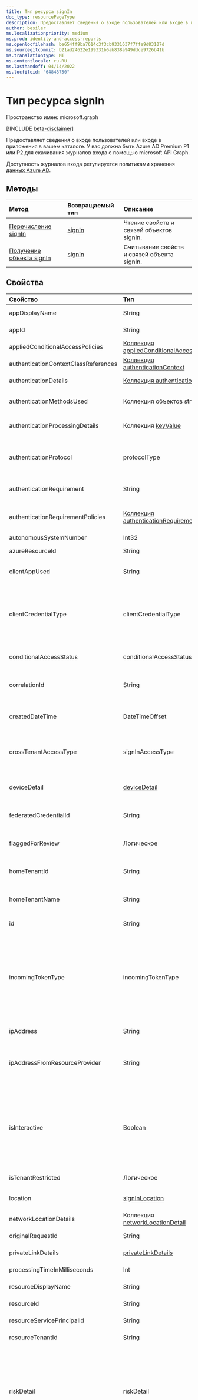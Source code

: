 ```yaml
---
title: Тип ресурса signIn
doc_type: resourcePageType
description: Предоставляет сведения о входе пользователей или входе в приложения в вашем каталоге.
author: besiler
ms.localizationpriority: medium
ms.prod: identity-and-access-reports
ms.openlocfilehash: be654ff9ba7614c3f3cb9331637f7ffe9d83107d
ms.sourcegitcommit: b21ad24622e199331b6ab838a949ddce9726b41b
ms.translationtype: MT
ms.contentlocale: ru-RU
ms.lasthandoff: 04/14/2022
ms.locfileid: "64848750"
---
```

# <a name="signin-resource-type"></a>Тип ресурса signIn

Пространство имен: microsoft.graph

[!INCLUDE [beta-disclaimer](../../includes/beta-disclaimer.md)]

Предоставляет сведения о входе пользователей или входе в приложения в вашем каталоге. У вас должна быть Azure AD Premium P1 или P2 для скачивания журналов входа с помощью microsoft API Graph.

Доступность журналов входа регулируется политиками хранения [данных Azure AD](/azure/active-directory/reports-monitoring/reference-reports-data-retention#how-long-does-azure-ad-store-the-data).

## <a name="methods"></a>Методы

| Метод           | Возвращаемый тип    |Описание|
|:---------------|:--------|:----------|
|[Перечисление signIn](../api/signin-list.md) | [signIn](signin.md) |Чтение свойств и связей объектов signIn.|
|[Получение объекта signIn](../api/signin-get.md) | [signIn](signin.md) |Считывание свойств и связей объекта signIn.|

## <a name="properties"></a>Свойства
| Свойство     | Тип   |Описание|
|:---------------|:--------|:----------|
|appDisplayName|String|Имя приложения, отображаемое на портале Azure. Поддерживает (`$filter``eq`и `startsWith` только операторы).|
|appId|String|Идентификатор приложения в Azure Active Directory. Поддерживает ( `$filter` только`eq` оператор).|
|appliedConditionalAccessPolicies|[Коллекция appliedConditionalAccessPolicy](appliedconditionalaccesspolicy.md)|Список политик условного доступа, активированных соответствующим действием входа.|
|authenticationContextClassReferences|[Коллекция authenticationContext](authenticationcontext.md)|Содержит коллекцию значений, представляющих контексты проверки подлинности условного доступа, применяемые к входу.|
|authenticationDetails|[Коллекция authenticationDetail](authenticationdetail.md)|Результат попытки проверки подлинности и дополнительные сведения о методе проверки подлинности.|
|authenticationMethodsUsed|Коллекция объектов string|Используемые методы проверки подлинности. Возможные значения: `SMS`, `Authenticator App`, `App Verification code`, `Password`, , `FIDO`, или `PHS``PTA`.|
|authenticationProcessingDetails|Коллекция [keyValue](keyvalue.md)|Дополнительные сведения об обработке проверки подлинности, такие как имя агента в случае PTA/PHS или имя сервера или фермы в случае федеративной проверки подлинности.|
|authenticationProtocol|protocolType|Перечисляет тип протокола или тип предоставления, используемый при проверке подлинности. Возможные значения: `none`, `oAuth2`, `ropc`, `wsFederation`, `saml20`, `deviceCode`, `unknownFutureValue`. Для проверки подлинности, использующих протоколы, отличные от возможных перечисленных значений, тип протокола указан как `none`. |
|authenticationRequirement | String | Это обеспечивает наивысший уровень проверки подлинности, необходимый для успешного входа. Поддерживает (`$filter``eq`и `startsWith` только операторы).|
|authenticationRequirementPolicies|[Коллекция authenticationRequirementPolicy](../resources/authenticationrequirementpolicy.md)|Источники требований к проверке подлинности, такие как условный доступ, многофакторная проверка подлинности для каждого пользователя, защита идентификации и параметры безопасности по умолчанию.|
|autonomousSystemNumber|Int32|Номер автономной системы (ASN) сети, используемой субъектом.|
|azureResourceId|String|Содержит полный идентификатор azure Resource Manager ресурса Azure, доступ к который был задан во время входа.|
|clientAppUsed|String|Устаревший клиент, используемый для действия входа. Например: , , , , `IMAP`, `MAPI`или `SMTP``POP`. `Modern clients``Exchange ActiveSync``Browser` Поддерживает ( `$filter` только`eq` оператор). |
|clientCredentialType|clientCredentialType|Описывает тип учетных данных, предоставленных клиентом пользователя или субъектом-службой Azure AD для проверки подлинности. Вы можете просмотреть clientCredentialType, чтобы отслеживать и устранять менее безопасные типы учетных данных или отслеживать клиенты и субъекты-службы с использованием аномальных типов учетных данных. Возможные значения: `none`, `clientSecret`, `clientAssertion`, `federatedIdentityCredential`, `managedIdentity`, `certificate`, `unknownFutureValue`.|
|conditionalAccessStatus|conditionalAccessStatus| Состояние активируемой политики условного доступа. Возможные значения: `success`, `failure`, или `notApplied``unknownFutureValue`. Поддерживает ( `$filter` только`eq` оператор).|
|correlationId|String|Идентификатор, отправляемый от клиента при запуске входа. Он используется для устранения неполадок с соответствующим действием входа при вызове службы поддержки. Поддерживает ( `$filter` только`eq` оператор).|
|createdDateTime|DateTimeOffset|Дата и время инициации входа. Тип Timestamp всегда представлен в формате времени UTC. Например, значение полуночи 1 января 2014 г. в формате UTC: `2014-01-01T00:00:00Z`. Поддерживает и `$orderby` `$filter` (`eq`и `le`только операторы `ge` ).|
|crossTenantAccessType|signInAccessType|Описывает тип межтенантного доступа, используемого субъектом для доступа к ресурсу. Возможные значения: `none`, `b2bCollaboration`, `b2bDirectConnect`, `microsoftSupport`, `serviceProvider`, `unknownFutureValue`. Если вход не пересекал границы клиента, значение равно `none`.|
|deviceDetail|[deviceDetail](devicedetail.md)|Сведения об устройстве, с которого выполнен вход. Включает такие сведения, как deviceId, ОС и браузер. Поддерживает (`$filter``eq`и `startsWith` только операторы) в **свойствах браузера** и **операционной** системы.|
|federatedCredentialId|String|Содержит идентификатор учетных данных федеративного удостоверения приложения, если для входа использовались учетные данные федеративного удостоверения.|
|flaggedForReview|Логическое|Во время неудачного входа пользователь может нажать кнопку в портал Azure, чтобы пометить событие сбоя для администраторов клиента. Если пользователь нажимает кнопку, чтобы пометить неудачный вход, это значение равно `true`.|
|homeTenantId|String|Идентификатор клиента пользователя, инициируемого входом. Неприменимо при входе в управляемое удостоверение или субъект-службу.|
|homeTenantName|String|Для входа пользователя — идентификатор клиента, членом которого является пользователь. Заполняется только в случаях, когда домашний клиент предоставил согласие на показ содержимого клиента в Azure AD.|
|id|String|Идентификатор, представляющий действие входа. Наследуется от [сущности](entity.md). Поддерживает ( `$filter` только`eq` оператор).|
|incomingTokenType|incomingTokenType|Указывает типы маркеров, которые были представлены в Azure AD для проверки подлинности субъекта во время входа. Допустимые значения: `none`, `primaryRefreshToken`, `saml11`, `saml20`, `unknownFutureValue`, `remoteDesktopToken`. <br><br> **ПРИМЕЧАНИЕ** Azure AD также может использовать типы маркеров, не перечисленные в этом типе перечисления, для проверки подлинности субъекта. Не выведите отсутствие маркера, если он не является одним из перечисленных типов. Кроме того, обратите внимание, что для `Prefer: include-unknown-enum-members` получения следующих значений в этом развиваемом перечислении необходимо использовать заголовок [запроса](/graph/best-practices-concept#handling-future-members-in-evolvable-enumerations). `remoteDesktopToken`|
|ipAddress|String|IP-адрес клиента, с которого выполнен вход. Поддерживает (`$filter``eq`и `startsWith` только операторы).|
|ipAddressFromResourceProvider|String|IP-адрес, используемый пользователем для доступа к поставщику ресурсов, используемый для определения соответствия условного доступа для некоторых политик. Например, когда пользователь взаимодействует с Exchange Online, здесь может быть записан EXCHANGE, получаемый от пользователя. Это значение часто бывает `null`.|
|isInteractive|Boolean|Указывает, является ли вход пользователя интерактивным. При интерактивном входе пользователь предоставляет в Azure AD фактор проверки подлинности. К этим факторам относятся пароли, ответы на запросы MFA, биометрические факторы или QR-коды, которые пользователь предоставляет Azure AD или связанному приложению. При неинтерактивном входе пользователь не предоставляет фактор проверки подлинности. Вместо этого клиентское приложение использует маркер или код для проверки подлинности или доступа к ресурсу от имени пользователя. Неинтерактивные входы обычно используются для входа клиента от имени пользователя в процессе, прозрачном для пользователя.|
|isTenantRestricted|Логическое|Показывает, применяется ли к событию входа политика ограничения клиента Azure AD.|
|location|[signInLocation](signinlocation.md)|Город, штат и двухбуквенный код страны, из которой выполнен вход. Поддерживает (`$filter``eq`и `startsWith` только операторы) в **свойствах city**, **state** и **countryOrRegion**.|
|networkLocationDetails|Коллекция [networkLocationDetail](networklocationdetail.md)|Сведения о сетевом расположении, включая тип используемой сети и ее имена.|
|originalRequestId|String|Идентификатор первого запроса в последовательности проверки подлинности. Поддерживает ( `$filter` только`eq` оператор).|
|privateLinkDetails|[privateLinkDetails](../resources/privatelinkdetails.md)|Содержит сведения о политике Приватный канал Azure AD, связанной с событием входа.|
|processingTimeInMilliseconds|Int|Время обработки запроса в миллисекундах в службе маркеров безопасности AD.|
|resourceDisplayName|String|Имя ресурса, в который пользователь выполнил вход. Поддерживает ( `$filter` только`eq` оператор).|
|resourceId|String|Идентификатор ресурса, в который пользователь выполнил вход. Поддерживает ( `$filter` только`eq` оператор).|
|resourceServicePrincipalId|String|Идентификатор субъекта-службы, представляющего целевой ресурс в событии входа.|
|resourceTenantId|String|Идентификатор клиента ресурса, на который ссылаются во время входа.|
|riskDetail|riskDetail|Причина определенного состояния пользователя, входа или события риска. Возможные значения: `none`, , `userPerformedSecuredPasswordChange``adminGeneratedTemporaryPassword`, `userPerformedSecuredPasswordReset`, `adminConfirmedSigninSafe`, , `aiConfirmedSigninSafe`, `userPassedMFADrivenByRiskBasedPolicy`, `adminDismissedAllRiskForUser`или `adminConfirmedSigninCompromised``unknownFutureValue`. Значение `none` означает, что действия для пользователя или входа пока не выполнялись. Поддерживает ( `$filter` только`eq` оператор).<br> **Примечание.** Сведения для этого свойства доступны только для пользователей Azure AD Premium P2. Возвращаются все остальные клиенты `hidden`.|
|riskEventTypes_v2|Коллекция String|Список типов событий риска, связанных со входом. Возможные значения: `unlikelyTravel`, , `maliciousIPAddress``anonymizedIPAddress`, `unfamiliarFeatures`, `malwareInfectedIPAddress`, , `suspiciousIPAddress`, `leakedCredentials`, `investigationsThreatIntelligence`или `generic``unknownFutureValue`. Поддерживает (`$filter``eq`и `startsWith` только операторы).|
|riskLevelAggregated|riskLevel|Совокупный уровень риска. Возможные значения: `none`, `low`, `medium`, , `high`, или `unknownFutureValue``hidden`. Значение `hidden` означает, что пользователь или вход не разрешены в службе защиты идентификации Azure AD. Поддерживает ( `$filter` только`eq` оператор). <br>**Примечание.** Сведения для этого свойства доступны только для пользователей Azure AD Premium P2. Возвращаются все остальные клиенты `hidden`.|
|riskLevelDuringSignIn|riskLevel|Уровень риска во время входа. Возможные значения: `none`, `low`, `medium`, , `high`, или `unknownFutureValue``hidden`. Значение `hidden` означает, что пользователь или вход не разрешены в службе защиты идентификации Azure AD. Поддерживает ( `$filter` только`eq` оператор). <br>**Примечание.** Сведения для этого свойства доступны только для пользователей Azure AD Premium P2. Возвращаются все остальные клиенты `hidden`.|
|riskState|riskState|Состояние риска пользователя, входа или события риска. Возможные значения: `none`, `confirmedSafe`, `remediated`, `dismissed`, , `atRisk`, или `unknownFutureValue``confirmedCompromised`. Поддерживает ( `$filter` только`eq` оператор).|
|servicePrincipalCredentialKeyId|String|Уникальный идентификатор учетных данных ключа, используемых субъектом-службой для проверки подлинности.|
|servicePrincipalCredentialThumbprint|String|Отпечаток сертификата, используемого субъектом-службой для проверки подлинности.|
|servicePrincipalId|String|Идентификатор приложения, используемый для входа. Это поле заполняется при входе с помощью приложения. Поддерживает (`$filter``eq`и `startsWith` только операторы).|
|servicePrincipalName|String|Имя приложения, используемого для входа. Это поле заполняется при входе с помощью приложения. Поддерживает (`$filter``eq`и `startsWith` только операторы).|
|sessionLifetimePolicies|[Коллекция sessionLifetimePolicy](sessionlifetimepolicy.md)|Все политики управления сеансами условного доступа, которые были применены во время события входа.|
|signInEventTypes|Коллекция String|Указывает категорию входа, которую представляет событие. Для входа пользователя `interactiveUser` `nonInteractiveUser` категория может быть или соответствовать значению свойства **isInteractive** в ресурсе входа. Для входов с управляемым удостоверением используется категория `managedIdentity`. Для входа субъекта-службы категория **— servicePrincipal**. Возможные значения: `interactiveUser`, `nonInteractiveUser`, `servicePrincipal`, `managedIdentity`, `unknownFutureValue`. Поддерживает `$filter` (`eq`, `ne`).|
|signInIdentifier|String|Идентификация, предоставленная пользователем для входа. Это может быть userPrincipalName, но оно также заполняется при входе пользователя с использованием других идентификаторов.|
|signInIdentifierType|signInIdentifierType|Тип идентификатора входа. Возможные значения: `userPrincipalName`, `phoneNumber`, `proxyAddress`, `qrCode`, `onPremisesUserPrincipalName`, `unknownFutureValue`.|
|status|[signInStatus](signinstatus.md)|Состояние входа. Включает код ошибки и описание ошибки (в случае сбоя входа). Поддерживает ( `$filter` только`eq` оператор) для **свойства errorCode** .|
|tokenIssuerName|String|Имя поставщика удостоверений. Например, `sts.microsoft.com`. Поддерживает ( `$filter` только`eq` оператор).|
|tokenIssuerType|tokenIssuerType|Тип поставщика удостоверений. Допустимые значения: `AzureAD`, `ADFederationServices`, `UnknownFutureValue`, `AzureADBackupAuth`, `ADFederationServicesMFAAdapter`, `NPSExtension`. Обратите внимание, что необходимо использовать `Prefer: include-unknown-enum-members` заголовок запроса для получения следующих значений в этом развиваемом перечислении[:](/graph/best-practices-concept#handling-future-members-in-evolvable-enumerations)`AzureADBackupAuth` , , . `ADFederationServicesMFAAdapter` `NPSExtension`|
|uniqueTokenIdentifier|String|Уникальный идентификатор запроса в кодировке Base64, используемый для отслеживания маркеров, выданных Azure AD при их активации у поставщиков ресурсов. |
|Useragent|String|Сведения об агенте пользователя, связанные со входом. Поддерживает (`$filter``eq`и `startsWith` только операторы).|
|userDisplayName|String|Отображаемое имя пользователя. Поддерживает (`$filter``eq`и `startsWith` только операторы).|
|userId|String|Идентификатор пользователя. Поддерживает ( `$filter` только`eq` оператор).|
|userPrincipalName|String|Имя участника-пользователя пользователя. Поддерживает (`$filter``eq`и `startsWith` только операторы).|
|userType|signInUserType|Определяет, является ли пользователь участником или гостем в клиенте. Возможные значения: `member`, `guest`, `unknownFutureValue`.|
|mfaDetail (не рекомендуется)|String|Это свойство является устаревшим.|


## <a name="relationships"></a>Связи
Нет


## <a name="json-representation"></a>Представление JSON

Ниже указано представление ресурса в формате JSON.
<!-- {
  "blockType": "resource",
  "keyProperty": "id",
  "@odata.type": "microsoft.graph.signIn",
  "openType": false
}
-->
```json
{
  "@odata.type": "#microsoft.graph.signIn",
  "appDisplayName": "String",
  "appId": "String",
  "authenticationContextClassReferences": [{"@odata.type": "microsoft.graph.authenticationContext"}],
  "appliedConditionalAccessPolicies": [
    {
      "@odata.type": "microsoft.graph.appliedConditionalAccessPolicy"
    }
  ],
  "authenticationDetails": [
    {
      "@odata.type": "microsoft.graph.authenticationDetail"
    }
  ],
  "authenticationMethodsUsed": [
    "String"
  ],
  "authenticationProcessingDetails": [
    {
      "@odata.type": "microsoft.graph.keyValue"
    }
  ],
  "authenticationRequirement": "String",
  "authenticationRequirementPolicies": [
    {
      "@odata.type": "microsoft.graph.authenticationRequirementPolicy"
    }
  ],
  "autonomousSystemNumber": "Integer",
  "azureResourceId": "String",
  "clientAppUsed": "String",
  "conditionalAccessStatus": "String",
  "correlationId": "String",
  "createdDateTime": "String (timestamp)",
  "crossTenantAccessType": "String",
  "deviceDetail": {
    "@odata.type": "microsoft.graph.deviceDetail"
  },
  "federatedCredentialId": "String",
  "flaggedForReview": "Boolean",
  "id": "String (identifier)",
  "homeTenantId": "String",
  "homeTenantName": "String",
  "isInteractive": "Boolean",
  "isTenantRestricted": "Boolean",
  "ipAddress": "String",
  "ipAddressFromResourceProvider": "String",
  "location": {
    "@odata.type": "microsoft.graph.signInLocation"
  },
  "mfaDetail": {
    "@odata.type": "microsoft.graph.mfaDetail"
  },
  "networkLocationDetails": [
    {
      "@odata.type": "microsoft.graph.networkLocationDetail"
    }
  ],
  "originalRequestId": "String",
  "privateLinkDetails": {
    "@odata.type": "microsoft.graph.privateLinkDetails"
  },
  "processingTimeInMilliseconds": "Integer",
  "riskDetail": "String",
  "riskEventTypes": [
    "String"
  ],
  "riskEventTypes_v2": [
    "String"
  ],
  "riskLevelAggregated": "String",
  "riskLevelDuringSignIn": "String",
  "riskState": "String",
  "resourceDisplayName": "String",
  "resourceId": "String",
  "resourceTenantId": "String",
  "servicePrincipalCredentialKeyId": "String",
  "servicePrincipalCredentialThumbprint": "String",
  "servicePrincipalId": "String",
  "servicePrincipalName": "String",
  "sessionLifetimePolicies": [{"@odata.type": "microsoft.graph.sessionLifetimePolicy"}],
  "signInEventTypes": [
    "String"
  ],
  "signInIdentifier": "String",
  "signInIdentifierType": "String",
  "status": {
    "@odata.type": "microsoft.graph.signInStatus"
  },
  "tokenIssuerName": "String",
  "tokenIssuerType": "String",
  "userAgent": "String",
  "userDisplayName": "String",
  "userId": "String",
  "userPrincipalName": "String",
  "userType": "String"
}
```

<!-- uuid: 8fcb5dbc-d5aa-4681-8e31-b001d5168d79
2015-10-25 14:57:30 UTC -->
<!-- {
  "type": "#page.annotation",
  "description": "signIn resource",
  "keywords": "",
  "section": "documentation",
  "tocPath": ""
}-->
